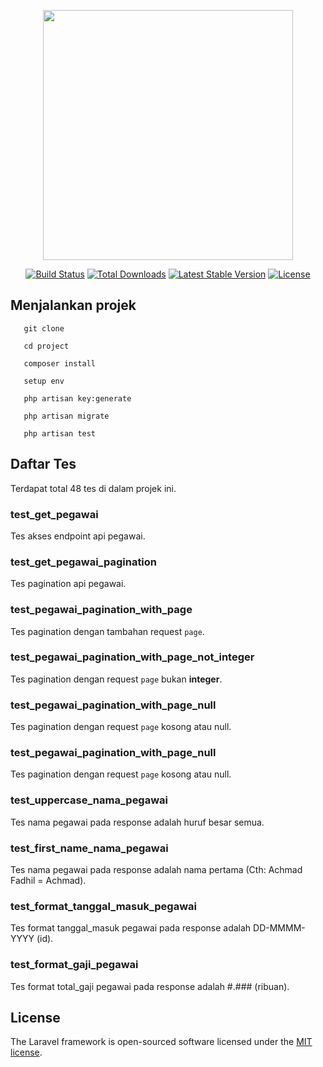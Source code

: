 <p align="center"><a href="https://laravel.com" target="_blank"><img src="https://raw.githubusercontent.com/laravel/art/master/logo-lockup/5%20SVG/2%20CMYK/1%20Full%20Color/laravel-logolockup-cmyk-red.svg" width="400"></a></p>

<p align="center">
<a href="https://travis-ci.org/laravel/framework"><img src="https://travis-ci.org/laravel/framework.svg" alt="Build Status"></a>
<a href="https://packagist.org/packages/laravel/framework"><img src="https://img.shields.io/packagist/dt/laravel/framework" alt="Total Downloads"></a>
<a href="https://packagist.org/packages/laravel/framework"><img src="https://img.shields.io/packagist/v/laravel/framework" alt="Latest Stable Version"></a>
<a href="https://packagist.org/packages/laravel/framework"><img src="https://img.shields.io/packagist/l/laravel/framework" alt="License"></a>
</p>

## Menjalankan projek

```
   git clone 
```
```
   cd project
```
```
   composer install
```
```
   setup env
```
```
   php artisan key:generate
```
```
   php artisan migrate
```
```
   php artisan test
```

## Daftar Tes 

Terdapat total 48 tes di dalam projek ini.


### test_get_pegawai

Tes akses endpoint api pegawai.


### test_get_pegawai_pagination

Tes pagination api pegawai.


### test_pegawai_pagination_with_page

Tes pagination dengan tambahan request ```page```.


### test_pegawai_pagination_with_page_not_integer

Tes pagination dengan request ```page``` bukan **integer**.


### test_pegawai_pagination_with_page_null

Tes pagination dengan request ```page``` kosong atau null.


### test_pegawai_pagination_with_page_null

Tes pagination dengan request ```page``` kosong atau null.


### test_uppercase_nama_pegawai

Tes nama pegawai pada response adalah huruf besar semua.


### test_first_name_nama_pegawai

Tes nama pegawai pada response adalah nama pertama (Cth: Achmad Fadhil = Achmad).


### test_format_tanggal_masuk_pegawai

Tes format tanggal_masuk pegawai pada response adalah DD-MMMM-YYYY (id).


### test_format_gaji_pegawai

Tes format total_gaji pegawai pada response adalah #.### (ribuan).





## License

The Laravel framework is open-sourced software licensed under the [MIT license](https://opensource.org/licenses/MIT).
